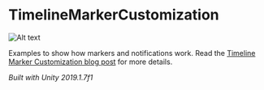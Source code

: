 # TimelineMarkerCustomization

![Alt text](Docs/jumpMarker.gif?raw=true "Title")

Examples to show how markers and notifications work.
Read the [Timeline Marker Customization blog post](https://blogs.unity3d.com/2019/06/25/how-to-create-custom-timeline-markers/) for more details. 

*Built with Unity 2019.1.7f1*
